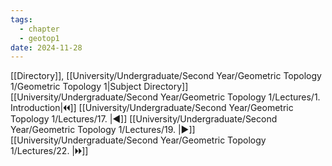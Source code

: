 ```yaml
---
tags:
  - chapter
  - geotop1
date: 2024-11-28
---
```

[[Directory]], [[University/Undergraduate/Second Year/Geometric Topology 1/Geometric Topology 1|Subject Directory]]
[[University/Undergraduate/Second Year/Geometric Topology 1/Lectures/1. Introduction|🞀🞀]] [[University/Undergraduate/Second Year/Geometric Topology 1/Lectures/17. |◀]] [[University/Undergraduate/Second Year/Geometric Topology 1/Lectures/19. |▶]] [[University/Undergraduate/Second Year/Geometric Topology 1/Lectures/22. |🞂🞂]]
# 
## 
### 